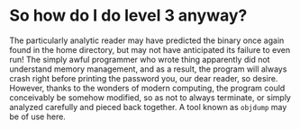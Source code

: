 So how do I do level 3 anyway?
==============================

The particularly analytic reader may have predicted the binary once again found
in the home directory, but may not have anticipated its failure to even run! The
simply awful programmer who wrote thing apparently did not understand memory
management, and as a result, the program will always crash right before printing
the password you, our dear reader, so desire. However, thanks to the wonders of
modern computing, the program could conceivably be somehow modified, so as not
to always terminate, or simply analyzed carefully and pieced back together. A
tool known as `objdump` may be of use here.
